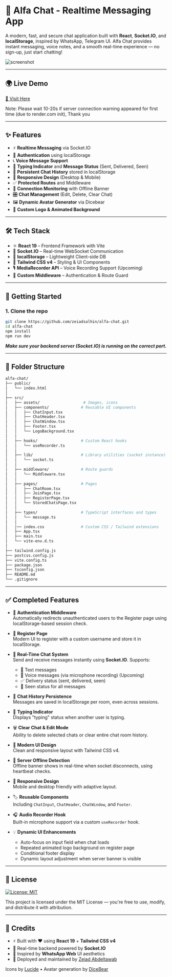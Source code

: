 # 💬 Alfa Chat - Realtime Messaging App

A modern, fast, and secure chat application built with **React**, **Socket.IO**, and **localStorage**, inspired by WhatsApp, Telegram UI. Alfa Chat provides instant messaging, voice notes, and a smooth real-time experience — no sign-up, just start chatting!

![screenshot](https://alfa-chat.netlify.app/Screenshot.png) <!-- Replace with actual screenshot -->

---

## 🌍 Live Demo

[🔗 Visit Here](https://alfa-chat.netlify.app) <!-- Replace this with your actual deployed URL -->

Note: Please wait 10-20s if server connection warning appeared for first time (due to render.com init), Thank you

---

## ✨ Features

- ⚡ **Realtime Messaging** via Socket.IO
- 🔐 **Authentication** using localStorage
- 📞 **Voice Message Support**
- 💬 **Typing Indicator** and **Message Status** (Sent, Delivered, Seen)
- 🔁 **Persistent Chat History** stored in localStorage
- 📱 **Responsive Design** (Desktop & Mobile)
- ✅ **Protected Routes** and Middleware
- 📡 **Connection Monitoring** with Offline Banner
- 🎛 **Chat Management** (Edit, Delete, Clear Chat)
- 🖼 **Dynamic Avatar Generator** via Dicebear
- 🎨 **Custom Logo & Animated Background**

---

## 🛠️ Tech Stack

- ⚛️ **React 19** – Frontend Framework with Vite
- 🔌 **Socket.IO** – Real-time WebSocket Communication
- 🧠 **localStorage** – Lightweight Client-side DB
- 🎨 **Tailwind CSS v4** – Styling & UI Components
- 🎙 **MediaRecorder API** – Voice Recording Support (Upcoming)
- 🧪 **Custom Middleware** – Authentication & Route Guard

---

## 🚀 Getting Started

### 1. Clone the repo

```bash
git clone https://github.com/zeiadsalhin/alfa-chat.git
cd alfa-chat
npm install
npm run dev
```
***Make sure your backend server (Socket.IO) is running on the correct port.***

---

## 🧩 Folder Structure

```bash
alfa-chat/
├── public/
│   └── index.html
│
├── src/
│   ├── assets/                   # Images, icons
│   ├── components/              # Reusable UI components
│   │   ├── ChatInput.tsx
│   │   ├── ChatHeader.tsx
│   │   ├── ChatWindow.tsx
│   │   ├── Footer.tsx
│   │   └── LogoBackground.tsx
│   │
│   ├── hooks/                   # Custom React hooks
│   │   └── useRecorder.ts
│   │
│   ├── lib/                     # Library utilities (socket instance)
│   │   └── socket.ts
│   │
│   ├── middleware/              # Route guards
│   │   └── Middleware.tsx
│   │
│   ├── pages/                   # Pages
│   │   ├── ChatRoom.tsx
│   │   ├── JoinPage.tsx
│   │   ├── RegisterPage.tsx
│   │   └── StoredChatsPage.tsx
│   │
│   ├── types/                   # TypeScript interfaces and types
│   │   └── message.ts
│   │
│   │── index.css                # Custom CSS / Tailwind extensions
│   ├── App.tsx
│   ├── main.tsx
│   └── vite-env.d.ts
│
├── tailwind.config.js
├── postcss.config.js
├── vite.config.ts
├── package.json
├── tsconfig.json
├── README.md
└── .gitignore
```
---

## ✅ Completed Features

- 🔐 **Authentication Middleware**  
  Automatically redirects unauthenticated users to the Register page using localStorage-based session check.

- 👤 **Register Page**  
  Modern UI to register with a custom username and store it in localStorage.

- 💬 **Real-Time Chat System**  
  Send and receive messages instantly using **Socket.IO**. Supports:
  - 📝 Text messages  
  - 🎤 Voice messages (via microphone recording) (Upcoming) 
  - ✅ Delivery status (sent, delivered, seen)  
  - 👀 Seen status for all messages  

- 💾 **Chat History Persistence**  
  Messages are saved in localStorage per room, even across sessions.

- 🧠 **Typing Indicator**  
  Displays "typing" status when another user is typing.

- 🗑 **Clear Chat & Edit Mode**  
  Ability to delete selected chats or clear entire chat room history.

- 🎨 **Modern UI Design**  
  Clean and responsive layout with Tailwind CSS v4.

- 🦺 **Server Offline Detection**  
  Offline banner shows in real-time when socket disconnects, using heartbeat checks.

- 📱 **Responsive Design**  
  Mobile and desktop friendly with adaptive layout.

- 🏷 **Reusable Components**  
  Including `ChatInput`, `ChatHeader`, `ChatWindow`, and `Footer`.

- 🎧 **Audio Recorder Hook**  
  Built-in microphone support via a custom `useRecorder` hook.

- 💡 **Dynamic UI Enhancements**  
  - Auto-focus on input field when chat loads  
  - Repeated animated logo background on register page  
  - Conditional footer display  
  - Dynamic layout adjustment when server banner is visible

---

## 📄 License

[![License: MIT](https://img.shields.io/badge/License-MIT-yellow.svg)](https://opensource.org/licenses/MIT)

This project is licensed under the MIT License — you're free to use, modify, and distribute it with attribution.

---

## 🙌 Credits

- ⚡️ Built with ❤️ using **React 19** + **Tailwind CSS v4**
- 📡 Real-time backend powered by **Socket.IO**
- 🎨 Inspired by **WhatsApp Web** UI aesthetics
- 🧪 Deployed and maintained by [Zeiad Abdeltawab](https://github.com/zeiadsalhin)

Icons by [Lucide](https://lucide.dev/) • Avatar generation by [DiceBear](https://www.dicebear.com/)
